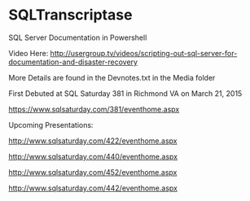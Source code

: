 # SQLTranscriptase 
SQL Server Documentation in Powershell

Video Here:
http://usergroup.tv/videos/scripting-out-sql-server-for-documentation-and-disaster-recovery

More Details are found in the Devnotes.txt in the Media folder

First Debuted at SQL Saturday 381 in Richmond VA on March 21, 2015

https://www.sqlsaturday.com/381/eventhome.aspx

Upcoming Presentations:

http://www.sqlsaturday.com/422/eventhome.aspx

http://www.sqlsaturday.com/440/eventhome.aspx

http://www.sqlsaturday.com/452/eventhome.aspx

http://www.sqlsaturday.com/442/eventhome.aspx



